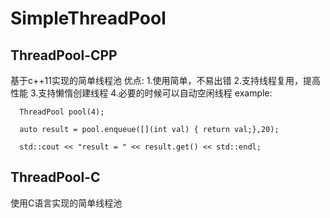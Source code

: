 # SimpleThreadPool

## ThreadPool-CPP
基于c++11实现的简单线程池
优点:
    1.使用简单，不易出错
    2.支持线程复用，提高性能
    3.支持懒惰创建线程
    4.必要的时候可以自动空闲线程
example:
```
  ThreadPool pool(4);
  
  auto result = pool.enqueue([](int val) { return val;},20);
  
  std::cout << "result = " << result.get() << std::endl;
```

## ThreadPool-C
使用C语言实现的简单线程池
